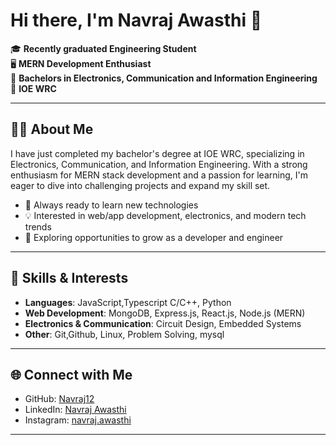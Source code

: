 # Hi there, I'm Navraj Awasthi 👋

🎓 **Recently graduated Engineering Student**  
🖥️ **MERN Development Enthusiast**  
📡 **Bachelors in Electronics, Communication and Information Engineering**  
🏫 **IOE WRC**

---

## 👨‍💻 About Me

I have just completed my bachelor's degree at IOE WRC, specializing in Electronics, Communication, and Information Engineering. With a strong enthusiasm for MERN stack development and a passion for learning, I'm eager to dive into challenging projects and expand my skill set.

- 🔭 Always ready to learn new technologies
- 💡 Interested in web/app development, electronics, and modern tech trends
- 🌱 Exploring opportunities to grow as a developer and engineer

---

## 🚀 Skills & Interests

- **Languages**: JavaScript,Typescript C/C++, Python
- **Web Development**: MongoDB, Express.js, React.js, Node.js (MERN)
- **Electronics & Communication**: Circuit Design, Embedded Systems
- **Other**: Git,Github, Linux, Problem Solving, mysql

---

## 🌐 Connect with Me

- GitHub: [Navraj12](https://github.com/Navraj12)
- LinkedIn: [Navraj Awasthi](https://www.linkedin.com/in/navraj-awasthi-b156a5261/)
- Instagram: [navraj.awasthi](https://www.instagram.com/navraj.awasthi/)

---






